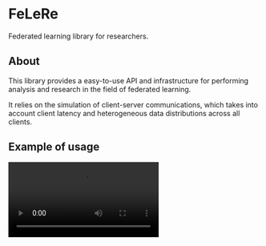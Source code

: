 # FeLeRe
Federated learning library for researchers.

## About
This library provides a  easy-to-use  API and infrastructure for performing analysis and research in the field of federated learning. 

It relies on the simulation of client-server communications, which takes into account client latency and heterogeneous data distributions across all clients.

## Example of usage

![Video](./res/readme/readme-pipeline.mp4)